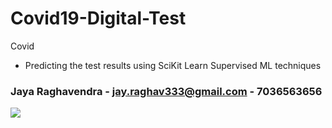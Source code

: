 # Covid19-Digital-Test
Covid

- Predicting the test results using SciKit Learn Supervised ML techniques

### Jaya Raghavendra - [jay.raghav333@gmail.com](mailto:jay.raghav333@gmail.com) - 7036563656


![](finalnotes.gif)
